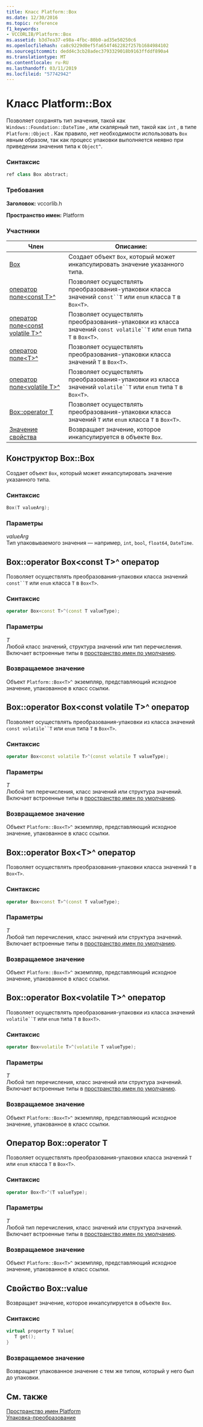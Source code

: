 ```yaml
---
title: Класс Platform::Box
ms.date: 12/30/2016
ms.topic: reference
f1_keywords:
- VCCORLIB/Platform::Box
ms.assetid: b3d7ea37-e98a-4fbc-80b0-ad35e50250c6
ms.openlocfilehash: ca8c9229d0ef5fa654f462282f257b1684984102
ms.sourcegitcommit: dedd4c3cb28adec3793329018b9163ffddf890a4
ms.translationtype: MT
ms.contentlocale: ru-RU
ms.lasthandoff: 03/11/2019
ms.locfileid: "57742942"
---
```

# <a name="platformbox-class"></a>Класс Platform::Box

Позволяет сохранять тип значения, такой как `Windows::Foundation::DateTime` , или скалярный тип, такой как `int` , в типе `Platform::Object` . Как правило, нет необходимости использовать `Box` явным образом, так как процесс упаковки выполняется неявно при приведении значения типа к `Object^`.

### <a name="syntax"></a>Синтаксис

```cpp
ref class Box abstract;
```

### <a name="requirements"></a>Требования

**Заголовок:** vccorlib.h

**Пространство имен:** Platform

### <a name="members"></a>Участники

|Член|Описание:|
|------------|-----------------|
|[Box](#ctor) | Создает объект `Box`, который может инкапсулировать значение указанного типа. |
|[оператор поле&lt;const T&gt;^](#box-const-t) | Позволяет осуществлять преобразования-упаковки класса значений `const``T` или `enum` класса `T` в `Box<T>`. |
|[оператор поле&lt;const volatile T&gt;^](#box-const-volatile-t) | Позволяет осуществлять преобразования-упаковки из класса значений `const volatile``T` или `enum` типа `T` в `Box<T>`. |
|[оператор поле&lt;T&gt;^](#box-t) | Позволяет осуществлять преобразования-упаковки класса значений `T` в `Box<T>`. |
|[оператор поле&lt;volatile T&gt;^](#box-volatile-t) | Позволяет осуществлять преобразования-упаковки из класса значений `volatile``T` или `enum` типа `T` в `Box<T>`. |
|[Box::operator T](#t) | Позволяет осуществлять преобразования-упаковки класса значений `T` или `enum` класса `T` в `Box<T>`. |
|[Значение свойства](#value) | Возвращает значение, которое инкапсулируется в объекте `Box`. |

## <a name="ctor"></a> Конструктор Box::Box

Создает объект `Box`, который может инкапсулировать значение указанного типа.

### <a name="syntax"></a>Синтаксис

```cpp
Box(T valueArg);
```

### <a name="parameters"></a>Параметры

*valueArg*<br/>
Тип упаковываемого значения — например, `int`, `bool`, `float64`, `DateTime`.

## <a name="box-const-t"></a> Box::operator Box&lt;const T&gt;^ оператор

Позволяет осуществлять преобразования-упаковки класса значений `const``T` или `enum` класса `T` в `Box<T>`.

### <a name="syntax"></a>Синтаксис

```cpp
operator Box<const T>^(const T valueType);
```

### <a name="parameters"></a>Параметры

*T*<br/>
Любой класс значений, структура значений или тип перечисления. Включает встроенные типы в [пространство имен по умолчанию](../cppcx/default-namespace.md).

### <a name="return-value"></a>Возвращаемое значение

Объект `Platform::Box<T>^` экземпляр, представляющий исходное значение, упакованное в класс ссылки.

## <a name="box-const-volatile-t"></a> Box::operator Box&lt;const volatile T&gt;^ оператор

Позволяет осуществлять преобразования-упаковки из класса значений `const volatile``T` или `enum` типа `T` в `Box<T>`.

### <a name="syntax"></a>Синтаксис

```cpp
operator Box<const volatile T>^(const volatile T valueType);
```

### <a name="parameters"></a>Параметры

*T*<br/>
Любой тип перечисления, класс значений или структура значений. Включает встроенные типы в [пространство имен по умолчанию](../cppcx/default-namespace.md).

### <a name="return-value"></a>Возвращаемое значение

Объект `Platform::Box<T>^` экземпляр, представляющий исходное значение, упакованное в класс ссылки.

## <a name="box-t"></a> Box::operator Box&lt;T&gt;^ оператор

Позволяет осуществлять преобразования-упаковки класса значений `T` в `Box<T>`.

### <a name="syntax"></a>Синтаксис

```cpp
operator Box<const T>^(const T valueType);
```

### <a name="parameters"></a>Параметры

*T*<br/>
Любой тип перечисления, класс значений или структура значений. Включает встроенные типы в [пространство имен по умолчанию](../cppcx/default-namespace.md).

### <a name="return-value"></a>Возвращаемое значение

Объект `Platform::Box<T>^` экземпляр, представляющий исходное значение, упакованное в класс ссылки.

## <a name="box-volatile-t"></a> Box::operator Box&lt;volatile T&gt;^ оператор

Позволяет осуществлять преобразования-упаковки из класса значений `volatile``T` или `enum` типа `T` в `Box<T>`.

### <a name="syntax"></a>Синтаксис

```cpp
operator Box<volatile T>^(volatile T valueType);
```

### <a name="parameters"></a>Параметры

*T*<br/>
Любой тип перечисления, класс значений или структура значений. Включает встроенные типы в [пространство имен по умолчанию](../cppcx/default-namespace.md).

### <a name="return-value"></a>Возвращаемое значение

Объект `Platform::Box<T>^` экземпляр, представляющий исходное значение, упакованное в класс ссылки.

## <a name="t"></a>  Оператор Box::operator T

Позволяет осуществлять преобразования-упаковки класса значений `T` или `enum` класса `T` в `Box<T>`.

### <a name="syntax"></a>Синтаксис

```cpp
operator Box<T>^(T valueType);
```

### <a name="parameters"></a>Параметры

*T*<br/>
Любой тип перечисления, класс значений или структура значений. Включает встроенные типы в [пространство имен по умолчанию](../cppcx/default-namespace.md).

### <a name="return-value"></a>Возвращаемое значение

Объект `Platform::Box<T>^` экземпляр, представляющий исходное значение, упакованное в класс ссылки.

## <a name="value"></a> Свойство Box::value

Возвращает значение, которое инкапсулируется в объекте `Box`.

### <a name="syntax"></a>Синтаксис

```cpp
virtual property T Value{
   T get();
}
```

### <a name="return-value"></a>Возвращаемое значение

Возвращает упакованное значение с тем же типом, который у него был до упаковки.

## <a name="see-also"></a>См. также

[Пространство имен Platform](../cppcx/platform-namespace-c-cx.md)<br/>
[Упаковка-преобразование](../cppcx/boxing-c-cx.md)
